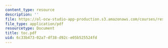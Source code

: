```yaml
---
content_type: resource
description: ''
file: https://ol-ocw-studio-app-production.s3.amazonaws.com/courses/res-8-001-applied-geometric-algebra-spring-2009/6c33b47302a7df38d92ce05b525524fd_toc.pdf
file_type: application/pdf
resourcetype: Document
title: toc.pdf
uid: 6c33b473-02a7-df38-d92c-e05b525524fd
---
```

